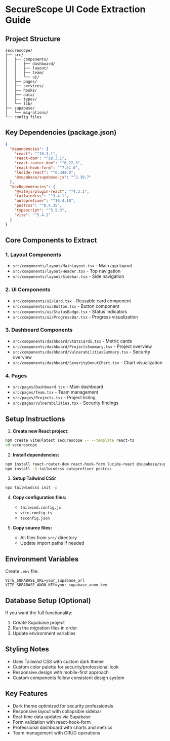 # SecureScope UI Code Extraction Guide

## Project Structure
```
securescope/
├── src/
│   ├── components/
│   │   ├── dashboard/
│   │   ├── layout/
│   │   ├── team/
│   │   └── ui/
│   ├── pages/
│   ├── services/
│   ├── hooks/
│   ├── data/
│   ├── types/
│   └── lib/
├── supabase/
│   └── migrations/
└── config files
```

## Key Dependencies (package.json)
```json
{
  "dependencies": {
    "react": "^18.3.1",
    "react-dom": "^18.3.1",
    "react-router-dom": "^6.22.3",
    "react-hook-form": "^7.51.0",
    "lucide-react": "^0.344.0",
    "@supabase/supabase-js": "^2.39.7"
  },
  "devDependencies": {
    "@vitejs/plugin-react": "^4.3.1",
    "tailwindcss": "^3.4.1",
    "autoprefixer": "^10.4.18",
    "postcss": "^8.4.35",
    "typescript": "^5.5.3",
    "vite": "^5.4.2"
  }
}
```

## Core Components to Extract

### 1. Layout Components
- `src/components/layout/MainLayout.tsx` - Main app layout
- `src/components/layout/Header.tsx` - Top navigation
- `src/components/layout/Sidebar.tsx` - Side navigation

### 2. UI Components
- `src/components/ui/Card.tsx` - Reusable card component
- `src/components/ui/Button.tsx` - Button component
- `src/components/ui/StatusBadge.tsx` - Status indicators
- `src/components/ui/ProgressBar.tsx` - Progress visualization

### 3. Dashboard Components
- `src/components/dashboard/StatsCards.tsx` - Metric cards
- `src/components/dashboard/ProjectsSummary.tsx` - Project overview
- `src/components/dashboard/VulnerabilitiesSummary.tsx` - Security overview
- `src/components/dashboard/SeverityDonutChart.tsx` - Chart visualization

### 4. Pages
- `src/pages/Dashboard.tsx` - Main dashboard
- `src/pages/Team.tsx` - Team management
- `src/pages/Projects.tsx` - Project listing
- `src/pages/Vulnerabilities.tsx` - Security findings

## Setup Instructions

1. **Create new React project:**
```bash
npm create vite@latest securescope -- --template react-ts
cd securescope
```

2. **Install dependencies:**
```bash
npm install react-router-dom react-hook-form lucide-react @supabase/supabase-js
npm install -D tailwindcss autoprefixer postcss
```

3. **Setup Tailwind CSS:**
```bash
npx tailwindcss init -p
```

4. **Copy configuration files:**
   - `tailwind.config.js`
   - `vite.config.ts`
   - `tsconfig.json`

5. **Copy source files:**
   - All files from `src/` directory
   - Update import paths if needed

## Environment Variables
Create `.env` file:
```
VITE_SUPABASE_URL=your_supabase_url
VITE_SUPABASE_ANON_KEY=your_supabase_anon_key
```

## Database Setup (Optional)
If you want the full functionality:
1. Create Supabase project
2. Run the migration files in order
3. Update environment variables

## Styling Notes
- Uses Tailwind CSS with custom dark theme
- Custom color palette for security/professional look
- Responsive design with mobile-first approach
- Custom components follow consistent design system

## Key Features
- Dark theme optimized for security professionals
- Responsive layout with collapsible sidebar
- Real-time data updates via Supabase
- Form validation with react-hook-form
- Professional dashboard with charts and metrics
- Team management with CRUD operations